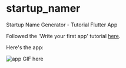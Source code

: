 # startup_namer
Startup Name Generator - Tutorial Flutter App

Followed the 'Write your first app' tutorial [here](https://flutter.io/get-started/codelab/).

Here's the app:

![app GIF here](https://media.giphy.com/media/YkoCFJNK9XC2pR8X8H/giphy.gif)
